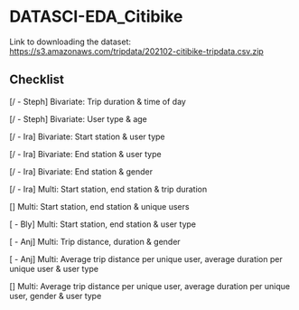 # DATASCI-EDA_Citibike
Link to downloading the dataset: https://s3.amazonaws.com/tripdata/202102-citibike-tripdata.csv.zip

## Checklist
[/ - Steph] Bivariate: Trip duration & time of day

[/ - Steph] Bivariate: User type & age

[/ - Ira] Bivariate: Start station & user type

[/ - Ira] Bivariate: End station & user type

[/ - Ira] Bivariate: End station & gender

[/ - Ira] Multi: Start station, end station & trip duration

[] Multi: Start station, end station & unique users

[ - Bly] Multi: Start station, end station & user type

[ - Anj] Multi: Trip distance, duration & gender

[ - Anj] Multi: Average trip distance per unique user, average duration per unique user & user type

[] Multi: Average trip distance per unique user, average duration per unique user, gender & user type
